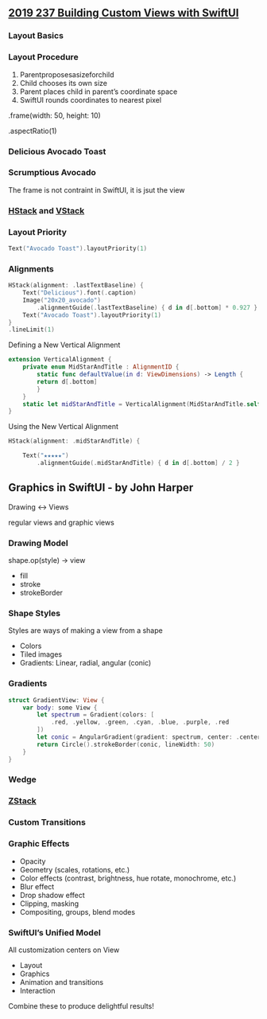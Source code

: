 
## [2019 237 Building Custom Views with SwiftUI](https://developer.apple.com/videos/play/wwdc2019/237/)


### Layout Basics


### Layout Procedure


1. Parentproposesasizeforchild
2. Child chooses its own size
3. Parent places child in parent’s coordinate space
4. SwiftUI rounds coordinates to nearest pixel


.frame(width: 50, height: 10)

.aspectRatio(1)


### Delicious Avocado Toast


### Scrumptious Avocado

The frame is not contraint in SwiftUI, it is jsut the view


### [HStack](https://developer.apple.com/documentation/swiftui/hstack) and [VStack](https://developer.apple.com/documentation/swiftui/vstack)


### Layout Priority

```swift
Text("Avocado Toast").layoutPriority(1)
```


### Alignments

```swift
HStack(alignment: .lastTextBaseline) {
    Text("Delicious").font(.caption)
    Image("20x20_avocado")
        .alignmentGuide(.lastTextBaseline) { d in d[.bottom] * 0.927 }
    Text("Avocado Toast").layoutPriority(1)
}
.lineLimit(1)
```


Defining a New Vertical Alignment
 
```swift
extension VerticalAlignment {
    private enum MidStarAndTitle : AlignmentID {
        static func defaultValue(in d: ViewDimensions) -> Length {
        return d[.bottom]
        }
    }
    static let midStarAndTitle = VerticalAlignment(MidStarAndTitle.self)
}
```

Using the New Vertical Alignment

```swift
HStack(alignment: .midStarAndTitle) {

    Text("★★★★★")
        .alignmentGuide(.midStarAndTitle) { d in d[.bottom] / 2 }

```

## Graphics in SwiftUI - by John Harper

Drawing ↔ Views

regular views and graphic views


### Drawing Model

shape.op(style) → view

- fill
- stroke
- strokeBorder

### Shape Styles

Styles are ways of making a view from a shape

- Colors
- Tiled images
- Gradients: Linear, radial, angular (conic)


### Gradients

```swift
struct GradientView: View { 
    var body: some View {
        let spectrum = Gradient(colors: [
            .red, .yellow, .green, .cyan, .blue, .purple, .red
        ])
        let conic = AngularGradient(gradient: spectrum, center: .center, angle: .degrees(-90))
        return Circle().strokeBorder(conic, lineWidth: 50) 
    }
}
```


### Wedge


### [ZStack](https://developer.apple.com/documentation/swiftui/zstack)


### Custom Transitions




### Graphic Effects

- Opacity
- Geometry (scales, rotations, etc.)
- Color effects (contrast, brightness, hue rotate, monochrome, etc.) 
- Blur effect
- Drop shadow effect
- Clipping, masking
- Compositing, groups, blend modes




### SwiftUI’s Unified Model

All customization centers on View

- Layout
- Graphics
- Animation and transitions
- Interaction

Combine these to produce delightful results!